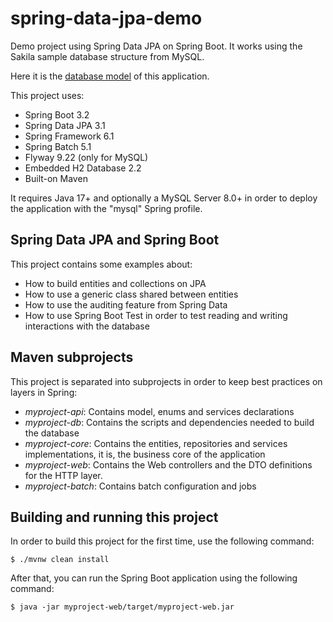 # spring-data-jpa-demo

Demo project using Spring Data JPA on Spring Boot. It works using the Sakila sample database structure from MySQL.

Here it is the [database model](https://dev.mysql.com/doc/sakila/en/sakila-structure.html) of this application.

This project uses:

- Spring Boot 3.2
- Spring Data JPA 3.1
- Spring Framework 6.1
- Spring Batch 5.1
- Flyway 9.22 (only for MySQL)
- Embedded H2 Database 2.2
- Built-on Maven

It requires Java 17+ and optionally a MySQL Server 8.0+ in order to deploy the application with the "mysql" Spring 
profile.

## Spring Data JPA and Spring Boot

This project contains some examples about:

- How to build entities and collections on JPA
- How to use a generic class shared between entities
- How to use the auditing feature from Spring Data
- How to use Spring Boot Test in order to test reading and writing interactions with the database

## Maven subprojects

This project is separated into subprojects in order to keep best practices on layers in Spring:

- *myproject-api*: Contains model, enums and services declarations
- *myproject-db*: Contains the scripts and dependencies needed to build the database
- *myproject-core*: Contains the entities, repositories and services implementations, it is, the business core of the application
- *myproject-web*: Contains the Web controllers and the DTO definitions for the HTTP layer.
- *myproject-batch*: Contains batch configuration and jobs

## Building and running this project

In order to build this project for the first time, use the following command:

    $ ./mvnw clean install
  
 After that, you can run the Spring Boot application using the following command:
 
    $ java -jar myproject-web/target/myproject-web.jar
